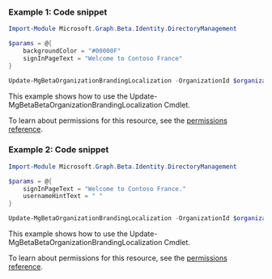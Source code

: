 ### Example 1: Code snippet

```powershellImport-Module Microsoft.Graph.Beta.Identity.DirectoryManagement

$params = @{
	backgroundColor = "#00000F"
	signInPageText = "Welcome to Contoso France"
}

Update-MgBetaOrganizationBrandingLocalization -OrganizationId $organizationId -OrganizationalBrandingLocalizationId $organizationalBrandingLocalizationId -BodyParameter $params
```
This example shows how to use the Update-MgBetaBetaOrganizationBrandingLocalization Cmdlet.
To learn about permissions for this resource, see the [permissions reference](/graph/permissions-reference).

### Example 2: Code snippet

```powershellImport-Module Microsoft.Graph.Beta.Identity.DirectoryManagement

$params = @{
	signInPageText = "Welcome to Contoso France."
	usernameHintText = " "
}

Update-MgBetaOrganizationBrandingLocalization -OrganizationId $organizationId -OrganizationalBrandingLocalizationId $organizationalBrandingLocalizationId -BodyParameter $params
```
This example shows how to use the Update-MgBetaBetaOrganizationBrandingLocalization Cmdlet.
To learn about permissions for this resource, see the [permissions reference](/graph/permissions-reference).

